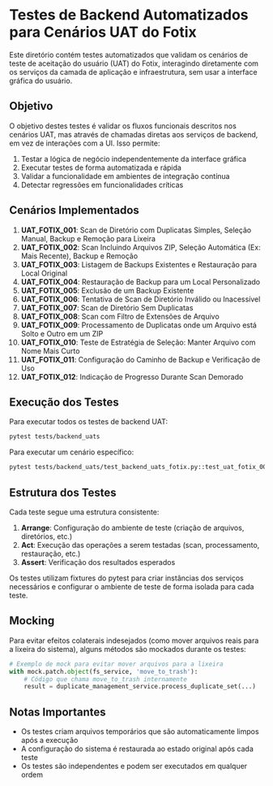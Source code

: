 # Testes de Backend Automatizados para Cenários UAT do Fotix

Este diretório contém testes automatizados que validam os cenários de teste de aceitação do usuário (UAT) do Fotix, interagindo diretamente com os serviços da camada de aplicação e infraestrutura, sem usar a interface gráfica do usuário.

## Objetivo

O objetivo destes testes é validar os fluxos funcionais descritos nos cenários UAT, mas através de chamadas diretas aos serviços de backend, em vez de interações com a UI. Isso permite:

1. Testar a lógica de negócio independentemente da interface gráfica
2. Executar testes de forma automatizada e rápida
3. Validar a funcionalidade em ambientes de integração contínua
4. Detectar regressões em funcionalidades críticas

## Cenários Implementados

1. **UAT_FOTIX_001**: Scan de Diretório com Duplicatas Simples, Seleção Manual, Backup e Remoção para Lixeira
2. **UAT_FOTIX_002**: Scan Incluindo Arquivos ZIP, Seleção Automática (Ex: Mais Recente), Backup e Remoção
3. **UAT_FOTIX_003**: Listagem de Backups Existentes e Restauração para Local Original
4. **UAT_FOTIX_004**: Restauração de Backup para um Local Personalizado
5. **UAT_FOTIX_005**: Exclusão de um Backup Existente
6. **UAT_FOTIX_006**: Tentativa de Scan de Diretório Inválido ou Inacessível
7. **UAT_FOTIX_007**: Scan de Diretório Sem Duplicatas
8. **UAT_FOTIX_008**: Scan com Filtro de Extensões de Arquivo
9. **UAT_FOTIX_009**: Processamento de Duplicatas onde um Arquivo está Solto e Outro em um ZIP
10. **UAT_FOTIX_010**: Teste de Estratégia de Seleção: Manter Arquivo com Nome Mais Curto
11. **UAT_FOTIX_011**: Configuração do Caminho de Backup e Verificação de Uso
12. **UAT_FOTIX_012**: Indicação de Progresso Durante Scan Demorado

## Execução dos Testes

Para executar todos os testes de backend UAT:

```bash
pytest tests/backend_uats
```

Para executar um cenário específico:

```bash
pytest tests/backend_uats/test_backend_uats_fotix.py::test_uat_fotix_001_scan_with_simple_duplicates_manual_selection
```

## Estrutura dos Testes

Cada teste segue uma estrutura consistente:

1. **Arrange**: Configuração do ambiente de teste (criação de arquivos, diretórios, etc.)
2. **Act**: Execução das operações a serem testadas (scan, processamento, restauração, etc.)
3. **Assert**: Verificação dos resultados esperados

Os testes utilizam fixtures do pytest para criar instâncias dos serviços necessários e configurar o ambiente de teste de forma isolada para cada teste.

## Mocking

Para evitar efeitos colaterais indesejados (como mover arquivos reais para a lixeira do sistema), alguns métodos são mockados durante os testes:

```python
# Exemplo de mock para evitar mover arquivos para a lixeira
with mock.patch.object(fs_service, 'move_to_trash'):
    # Código que chama move_to_trash internamente
    result = duplicate_management_service.process_duplicate_set(...)
```

## Notas Importantes

- Os testes criam arquivos temporários que são automaticamente limpos após a execução
- A configuração do sistema é restaurada ao estado original após cada teste
- Os testes são independentes e podem ser executados em qualquer ordem
